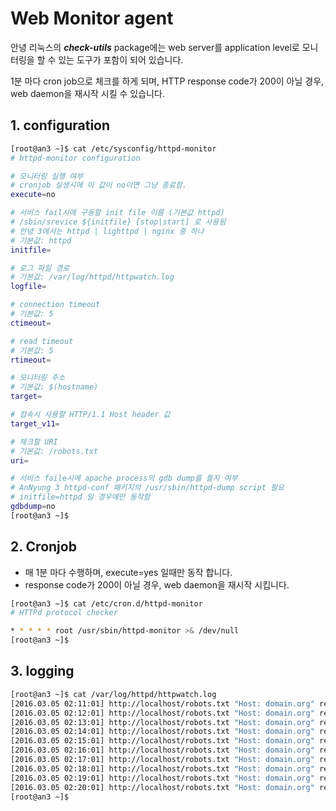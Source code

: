 # Web Monitor agent

안녕 리눅스의 ***check-utils*** package에는 web server를 application level로 모니터링을 할 수 있는 도구가 포함이 되어 있습니다.

1분 마다 cron job으로 체크를 하게 되며, HTTP response code가 200이 아닐 경우, web daemon을 재시작 시킬 수 있습니다.

## 1. configuration

```bash
[root@an3 ~]$ cat /etc/sysconfig/httpd-monitor
# httpd-monitor configuration

# 모니터링 실행 여부
# cronjob 실생시에 이 값이 no이면 그냥 종료함.
execute=no

# 서비스 fail시에 구동할 init file 이름 (기본값 httpd)
# /sbin/srevice ${initfile} [stop|start] 로 사용됨
# 안녕 3에서는 httpd | lighttpd | nginx 중 하나
# 기본값: httpd
initfile=

# 로그 파일 경로
# 기본값: /var/log/httpd/httpwatch.log
logfile=

# connection timeout
# 기본값: 5
ctimeout=

# read timeout
# 기본값: 5
rtimeout=

# 모니터링 주소
# 기본값: $(hostname)
target=

# 접속시 사용할 HTTP/1.1 Host header 값
target_v11=

# 체크할 URI
# 기본값: /robots.txt
uri=

# 서비스 faile시에 apache process의 gdb dump를 뜰지 여부
# AnNyung 3 httpd-conf 패키지의 /usr/sbin/httpd-dump script 필요
# initfile=httpd 일 경우에만 동작함
gdbdump=no
[root@an3 ~]$
```

## 2. Cronjob

* 매 1분 마다 수행하며, execute=yes 일때만 동작 합니다.
* response code가 200이 아닐 경우, web daemon을 재시작 시킵니다.

```bash
[root@an3 ~]$ cat /etc/cron.d/httpd-monitor
# HTTPd protocol checker

* * * * * root /usr/sbin/httpd-monitor >& /dev/null
[root@an3 ~]$
```

## 3. logging

```bash
[root@an3 ~]$ cat /var/log/httpd/httpwatch.log
[2016.03.05 02:11:01] http://localhost/robots.txt "Host: domain.org" return code 200
[2016.03.05 02:12:01] http://localhost/robots.txt "Host: domain.org" return code 200
[2016.03.05 02:13:01] http://localhost/robots.txt "Host: domain.org" return code 200
[2016.03.05 02:14:01] http://localhost/robots.txt "Host: domain.org" return code 200
[2016.03.05 02:15:01] http://localhost/robots.txt "Host: domain.org" return code 200
[2016.03.05 02:16:01] http://localhost/robots.txt "Host: domain.org" return code 200
[2016.03.05 02:17:01] http://localhost/robots.txt "Host: domain.org" return code 200
[2016.03.05 02:18:01] http://localhost/robots.txt "Host: domain.org" return code 200
[2016.03.05 02:19:01] http://localhost/robots.txt "Host: domain.org" return code 200
[2016.03.05 02:20:01] http://localhost/robots.txt "Host: domain.org" return code 200
[root@an3 ~]$
```